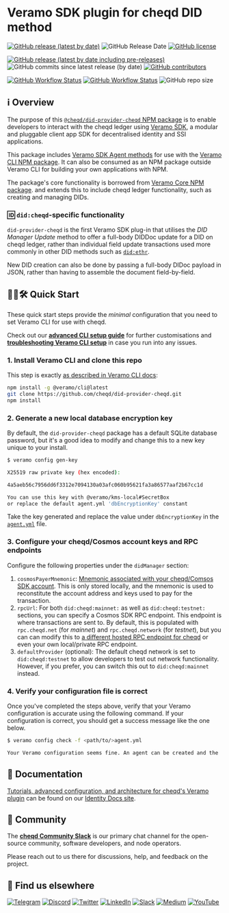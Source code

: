 # Veramo SDK plugin for cheqd DID method

[![GitHub release (latest by date)](https://img.shields.io/github/v/release/cheqd/did-provider-cheqd?color=green&label=stable%20release&style=flat-square)](https://github.com/cheqd/did-provider-cheqd/releases/latest) ![GitHub Release Date](https://img.shields.io/github/release-date/cheqd/did-provider-cheqd?color=green&style=flat-square) [![GitHub license](https://img.shields.io/github/license/cheqd/did-provider-cheqd?color=blue&style=flat-square)](https://github.com/cheqd/did-provider-cheqd/blob/main/LICENSE)

[![GitHub release (latest by date including pre-releases)](https://img.shields.io/github/v/release/cheqd/did-provider-cheqd?include_prereleases&label=dev%20release&style=flat-square)](https://github.com/cheqd/did-provider-cheqd/releases/) ![GitHub commits since latest release (by date)](https://img.shields.io/github/commits-since/cheqd/did-provider-cheqd/latest?style=flat-square) [![GitHub contributors](https://img.shields.io/github/contributors/cheqd/did-provider-cheqd?label=contributors%20%E2%9D%A4%EF%B8%8F&style=flat-square)](https://github.com/cheqd/did-provider-cheqd/graphs/contributors)

[![GitHub Workflow Status](https://img.shields.io/github/actions/workflow/status/cheqd/did-provider-cheqd/dispatch.yml?label=workflows&style=flat-square)](https://github.com/cheqd/did-provider-cheqd/actions/workflows/dispatch.yml) [![GitHub Workflow Status](https://img.shields.io/github/actions/workflow/status/cheqd/did-provider-cheqd/codeql.yml?label=CodeQL&style=flat-square)](https://github.com/cheqd/did-provider-cheqd/actions/workflows/codeql.yml) ![GitHub repo size](https://img.shields.io/github/repo-size/cheqd/did-provider-cheqd?style=flat-square)

## ℹ️ Overview

The purpose of this [`@cheqd/did-provider-cheqd` NPM package](https://www.npmjs.com/package/@cheqd/did-provider-cheqd) is to enable developers to interact with the cheqd ledger using [Veramo SDK](https://veramo.io/), a modular and pluggable client app SDK for decentralised identity and SSI applications.

This package includes [Veramo SDK Agent methods](https://veramo.io/docs/veramo_agent/plugins) for use with the [Veramo CLI NPM package](https://www.npmjs.com/package/@veramo/cli). It can also be consumed as an NPM package outside Veramo CLI for building your own applications with NPM.

The package's core functionality is borrowed from [Veramo Core NPM package](https://www.npmjs.com/package/@veramo/core). and extends this to include cheqd ledger functionality, such as creating and managing DIDs.

### 🆔 `did:cheqd`-specific functionality

`did-provider-cheqd` is the first Veramo SDK plug-in that utilises the *DID Manager Update* method to offer a full-body DIDDoc update for a DID on cheqd ledger, rather than individual field update transactions used more commonly in other DID methods such as [`did:ethr`](https://developer.uport.me/ethr-did/docs/index).

New DID creation can also be done by passing a full-body DIDoc payload in JSON, rather than having to assemble the document field-by-field.

## 🧑‍💻🛠 Quick Start

These quick start steps provide the *minimal* configuration that you need to set Veramo CLI for use with cheqd.

Check out our [**advanced CLI setup guide**](https://docs.cheqd.io/identity/guides/sdk/veramo-sdk-for-cheqd/setup) for further customisations and [**troubleshooting Veramo CLI setup**](https://docs.cheqd.io/identity/guides/sdk/veramo-sdk-for-cheqd/troubleshooting) in case you run into any issues.

### 1. Install Veramo CLI and clone this repo

This step is exactly [as described in Veramo CLI docs](https://veramo.io/docs/veramo_agent/cli_tool/):

```bash
npm install -g @veramo/cli@latest
git clone https://github.com/cheqd/did-provider-cheqd.git
npm install
```

### 2. Generate a new local database encryption key

By default, the `did-provider-cheqd` package has a default SQLite database password, but it's a good idea to modify and change this to a new key unique to your install.

```bash
$ veramo config gen-key

X25519 raw private key (hex encoded):

4a5aeb56c7956dd6f3312e7094130a03afc060b95621fa3a86577aaf2b67cc1d

You can use this key with @veramo/kms-local#SecretBox
or replace the default agent.yml 'dbEncryptionKey' constant
```

Take the key generated and replace the value under `dbEncryptionKey` in the [`agent.yml`](https://github.com/cheqd/did-provider-cheqd/blob/main/agent.yml) file.

### 3. Configure your cheqd/Cosmos account keys and RPC endpoints

Configure the following properties under the `didManager` section:

1. `cosmosPayerMnemonic`: [Mnemonic associated with your cheqd/Comsos SDK account](https://docs.cheqd.io/node/docs/cheqd-cli/cheqd-cli-key-management). This is only stored locally, and the mnemonic is used to reconstitute the account address and keys used to pay for the transaction.
2. `rpcUrl`: For both `did:cheqd:mainnet:` as well as `did:cheqd:testnet:` sections, you can specify a Cosmos SDK RPC endpoint. This endpoint is where transactions are sent to. By default, this is populated with `rpc.cheqd.net` (for *mainnet*) and `rpc.cheqd.network` (for *testnet*), but you can can modify this to [a different hosted RPC endpoint for cheqd](https://cosmos.directory/cheqd/nodes) or even your own local/private RPC endpoint.
3. `defaultProvider` (optional): The default cheqd network is set to `did:cheqd:testnet` to allow developers to test out network functionality. However, if you prefer, you can switch this out to `did:cheqd:mainnet` instead.

### 4. Verify your configuration file is correct

Once you've completed the steps above, verify that your Veramo configuration is accurate using the following command. If your configuration is correct, you should get a success message like the one below.

```bash
$ veramo config check -f <path/to/>agent.yml

Your Veramo configuration seems fine. An agent can be created and the 'agent.execute()' method can be called on it.
```

## 📖 Documentation

[Tutorials, advanced configuration, and architecture for cheqd's Veramo plugin](https://docs.cheqd.io/identity/guides/sdk/veramo-sdk-for-cheqd) can be found on our [Identity Docs site](https://docs.cheqd.io/identity/).

## 💬 Community

The [**cheqd Community Slack**](http://cheqd.link/join-cheqd-slack) is our primary chat channel for the open-source community, software developers, and node operators.

Please reach out to us there for discussions, help, and feedback on the project.

## 🙋 Find us elsewhere

[![Telegram](https://img.shields.io/badge/Telegram-2CA5E0?style=for-the-badge\&logo=telegram\&logoColor=white)](https://t.me/cheqd) [![Discord](https://img.shields.io/badge/Discord-7289DA?style=for-the-badge\&logo=discord\&logoColor=white)](http://cheqd.link/discord-github) [![Twitter](https://img.shields.io/badge/Twitter-1DA1F2?style=for-the-badge\&logo=twitter\&logoColor=white)](https://twitter.com/intent/follow?screen\_name=cheqd\_io) [![LinkedIn](https://img.shields.io/badge/LinkedIn-0077B5?style=for-the-badge\&logo=linkedin\&logoColor=white)](http://cheqd.link/linkedin) [![Slack](https://img.shields.io/badge/Slack-4A154B?style=for-the-badge\&logo=slack\&logoColor=white)](http://cheqd.link/join-cheqd-slack) [![Medium](https://img.shields.io/badge/Medium-12100E?style=for-the-badge\&logo=medium\&logoColor=white)](https://blog.cheqd.io) [![YouTube](https://img.shields.io/badge/YouTube-FF0000?style=for-the-badge\&logo=youtube\&logoColor=white)](https://www.youtube.com/channel/UCBUGvvH6t3BAYo5u41hJPzw/)
